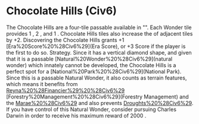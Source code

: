 # Chocolate Hills (Civ6)

The Chocolate Hills are a four-tile passable available in "". Each Wonder tile provides 1 , 2 , and 1 . Chocolate Hills tiles also increase the of adjacent tiles by +2.
Discovering the Chocolate Hills grants +1 [Era%20Score%20%28Civ6%29](Era Score), or +3 Score if the player is the first to do so.
Strategy.
Since it has a vertical diamond shape, and given that it is a passable [Natural%20Wonder%20%28Civ6%29](natural wonder) which innately cannot be developed, the Chocolate Hills is a perfect spot for a [National%20Park%20%28Civ6%29](National Park).
Since this is a passable Natural Wonder, it also counts as terrain features, which means it benefits from [Reyna%20%28Financier%29%20%28Civ6%29](Reyna's) [Forestry%20Management%20%28Civ6%29](Forestry Management) and the [Marae%20%28Civ6%29](Marae) and also prevents [Droughts%20%28Civ6%29](Droughts).
If you have control of this Natural Wonder, consider pursuing Charles Darwin in order to receive his maximum reward of 2000 .
